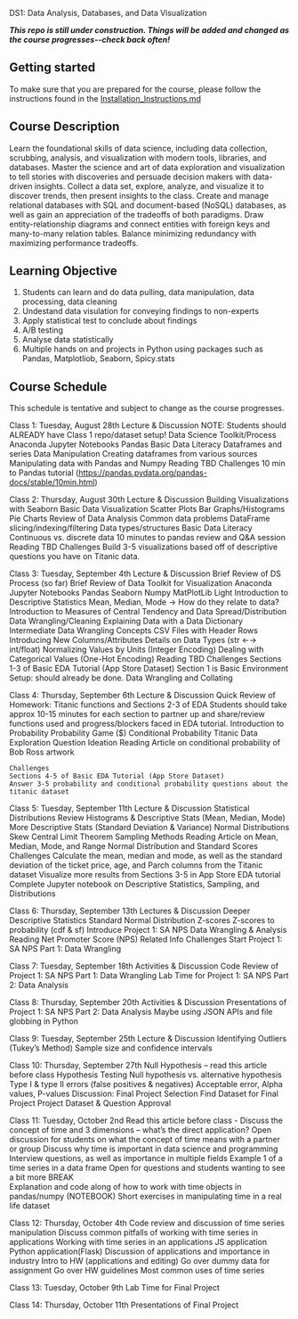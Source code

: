 DS1: Data Analysis, Databases, and Data Visualization

**_This repo is still under construction.  Things will be added and changed as the course progresses--check back often!_**

## Getting started

To make sure that you are prepared for the course, please follow the instructions found in the [Installation_Instructions.md](Installation_Instructions.md)

## Course Description

Learn the foundational skills of data science, including data collection, scrubbing, analysis, and visualization with modern tools, libraries, and databases. Master the science and art of data exploration and visualization to tell stories with discoveries and persuade decision makers with data-driven insights. Collect a data set, explore, analyze, and visualize it to discover trends, then present insights to the class. Create and manage relational databases with SQL and document-based (NoSQL) databases, as well as gain an appreciation of the tradeoffs of both paradigms. Draw entity-relationship diagrams and connect entities with foreign keys and many-to-many relation tables. Balance minimizing redundancy with maximizing performance tradeoffs.

## Learning Objective

1. Students can learn and do data pulling, data manipulation, data processing, data cleaning
2. Undestand data visulation for conveying findings to non-experts
3. Apply statistical test to conclude about findings
4. A/B testing 
5. Analyse data statistically
6. Multiple hands on and projects in Python using packages such as Pandas, Matplotliob, Seaborn, Spicy.stats

## Course Schedule

This schedule is tentative and subject to change as the course progresses.

Class 1: Tuesday, August 28th
Lecture & Discussion
NOTE: Students should ALREADY have Class 1 repo/dataset setup! 
Data Science Toolkit/Process
Anaconda
Jupyter Notebooks
Pandas
Basic Data Literacy
Dataframes and series
Data Manipulation
Creating dataframes from various sources
Manipulating data with Pandas and Numpy
Reading
TBD
Challenges
10 min to Pandas tutorial (https://pandas.pydata.org/pandas-docs/stable/10min.html) 

Class 2: Thursday, August 30th
    Lecture & Discussion
    Building Visualizations with Seaborn
    Basic Data Visualization
    Scatter Plots
    Bar Graphs/Histograms
    Pie Charts
    Review of Data Analysis
    Common data problems
    DataFrame slicing/indexing/filtering
    Data types/structures
    Basic Data Literacy
    Continuous vs. discrete data
    10 minutes to pandas review and Q&A session
    Reading
    TBD
    Challenges
    Build 3-5 visualizations based off of descriptive questions you have on Titanic data. 

Class 3: Tuesday, September 4th
    Lecture & Discussion
    Brief Review of DS Process (so far)
    Brief Review of Data Toolkit for Visualization
    Anaconda
    Jupyter Notebooks
    Pandas
    Seaborn
    Numpy
    MatPlotLib
    Light Introduction to Descriptive Statistics
    Mean, Median, Mode → How do they relate to data? 
    Introduction to Measures of Central Tendency and Data Spread/Distribution
    Data Wrangling/Cleaning
    Explaining Data with a Data Dictionary
    Intermediate Data Wrangling Concepts
    CSV Files with Header Rows
    Introducing New Columns/Attributes
    Details on Data Types (str ←→ int/float)
    Normalizing Values by Units (Integer Encoding)
    Dealing with Categorical Values (One-Hot Encoding)
    Reading
    TBD
    Challenges
    Sections 1-3 of Basic EDA Tutorial (App Store Dataset)
    Section 1 is Basic Environment Setup: should already be done. 
    Data Wrangling and Collating

Class 4: Thursday, September 6th
    Lecture & Discussion
    Quick Review of Homework: Titanic functions and Sections 2-3 of EDA
    Students should take approx 10-15 minutes for each section to partner up and share/review functions used and progress/blockers faced in EDA tutorial.
    Introduction to Probability
    Probability Game ($)
    Conditional Probability
    Titanic Data Exploration Question Ideation
    Reading
    Article on conditional probability of Bob Ross artwork


    Challenges
    Sections 4-5 of Basic EDA Tutorial (App Store Dataset)
    Answer 3-5 probability and conditional probability questions about the titanic dataset

Class 5: Tuesday, September 11th
    Lecture & Discussion
    Statistical Distributions
    Review Histograms & Descriptive Stats (Mean, Median, Mode)
    More Descriptive Stats (Standard Deviation & Variance)
    Normal Distributions
    Skew
    Central Limit Theorem
    Sampling Methods
    Reading
    Article on Mean, Median, Mode, and Range
    Normal Distribution and Standard Scores
    Challenges
    Calculate the mean, median and mode, as well as the standard deviation of the ticket price, age, 
    and Parch columns from the Titanic dataset
    Visualize more results from Sections 3-5 in App Store EDA tutorial
    Complete Jupyter notebook on Descriptive Statistics, Sampling, and Distributions

Class 6: Thursday, September 13th
    Lectures & Discussion
    Deeper Descriptive Statistics
    Standard Normal Distribution
    Z-scores
    Z-scores to probability (cdf & sf)
    Introduce Project 1: SA NPS Data Wrangling & Analysis
    Reading
    Net Promoter Score (NPS) Related Info
    Challenges
    Start Project 1: SA NPS Part 1: Data Wrangling

Class 7: Tuesday, September 18th
    Activities & Discussion
    Code Review of Project 1: SA NPS Part 1: Data Wrangling
    Lab Time for Project 1: SA NPS Part 2: Data Analysis

Class 8: Thursday, September 20th
    Activities & Discussion
    Presentations of Project 1: SA NPS Part 2: Data Analysis
    Maybe using JSON APIs and file globbing in Python

Class 9: Tuesday, September 25th
    Lecture & Discussion
    Identifying Outliers (Tukey’s Method)
    Sample size and confidence intervals

Class 10: Thursday, September 27th
    Null Hypothesis – read this article before class
    Hypothesis Testing
    Null hypothesis vs. alternative hypothesis
    Type I & type II errors (false positives & negatives)
    Acceptable error, Alpha values, P-values
    Discussion: Final Project Selection
    Find Dataset for Final Project
    Project Dataset & Question Approval

Class 11: Tuesday, October 2nd
    Read this article before class - 
    Discuss the concept of time and 3 dimensions – what’s the direct application?
    Open discussion for students on what the concept of time means with a partner or group
    Discuss why time is important in data science and programming
    Interview questions, as well as importance in multiple fields
    Example 1 of a time series in a data frame
    Open for questions and students wanting to see a bit more
    BREAK	
    Explanation and code along of how to work with time objects in pandas/numpy
    (NOTEBOOK) Short exercises in manipulating time in a real life dataset

Class 12: Thursday, October 4th
    Code review and discussion of time series manipulation
    Discuss common pitfalls of working with time series in applications
    Working with time series in an applications
     JS application
    Python application(Flask)
    Discussion of applications and importance in industry
    Intro to HW (applications and editing)
    Go over dummy data for assignment
    Go over HW guidelines
    Most common uses of time series

Class 13: Tuesday, October 9th
    Lab Time for Final Project

Class 14: Thursday, October 11th
    Presentations of Final Project
